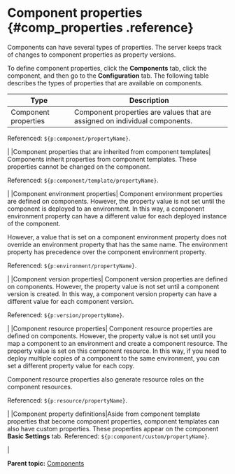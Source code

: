 # Component properties {#comp_properties .reference}

Components can have several types of properties. The server keeps track of changes to component properties as property versions.

To define component properties, click the **Components** tab, click the component, and then go to the **Configuration** tab. The following table describes the types of properties that are available on components.

|Type|Description|
|----|-----------|
|Component properties| Component properties are values that are assigned on individual components.

 Referenced: `${p:component/propertyName}`.

 |
|Component properties that are inherited from component templates| Components inherit properties from component templates. These properties cannot be changed on the component.

 Referenced: `${p:component/template/propertyName}`.

 |
|Component environment properties| Component environment properties are defined on components. However, the property value is not set until the component is deployed to an environment. In this way, a component environment property can have a different value for each deployed instance of the component.

 However, a value that is set on a component environment property does not override an environment property that has the same name. The environment property has precedence over the component environment property.

 Referenced: `${p:environment/propertyName}`.

 |
|Component version properties| Component version properties are defined on components. However, the property value is not set until a component version is created. In this way, a component version property can have a different value for each component version.

 Referenced: `${p:version/propertyName}`.

 |
|Component resource properties| Component resource properties are defined on components. However, the property value is not set until you map a component to an environment and create a component resource. The property value is set on this component resource. In this way, if you need to deploy multiple copies of a component to the same environment, you can set a different property value for each copy.

 Component resource properties also generate resource roles on the component resources.

 Referenced: `${p:resource/propertyName}`.

 |
|Component property definitions|Aside from component template properties that become component properties, component templates can also have custom properties. These properties appear on the component **Basic Settings** tab. Referenced: `${p:component/custom/propertyName}`.

|

**Parent topic:** [Components](../topics/comp_ch.md)

